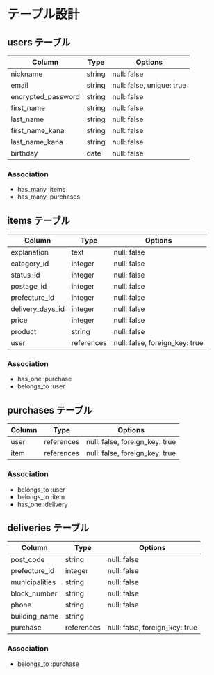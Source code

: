 # テーブル設計

## users テーブル

| Column             | Type   | Options                   | 
| ------------------ | ------ | ------------------------- | 
| nickname           | string | null: false               | 
| email              | string | null: false, unique: true | 
| encrypted_password | string | null: false               | 
| first_name         | string | null: false               | 
| last_name          | string | null: false               | 
| first_name_kana    | string | null: false               | 
| last_name_kana     | string | null: false               | 
| birthday           | date   | null: false               | 

### Association
- has_many :items
- has_many :purchases

## items テーブル

| Column           | Type       | Options                        |  
| ---------------- | ---------- | ------------------------------ |
| explanation      | text       | null: false                    |
| category_id      | integer    | null: false                    |
| status_id        | integer    | null: false                    |
| postage_id       | integer    | null: false                    |
| prefecture_id    | integer    | null: false                    |   
| delivery_days_id | integer    | null: false                    | 
| price            | integer    | null: false                    | 
| product          | string     | null: false                    | 
| user             | references | null: false, foreign_key: true | 


### Association

- has_one :purchase
- belongs_to :user

## purchases テーブル

| Column  | Type       | Options                        |
| ------- | ---------- | ------------------------------ | 
| user    | references | null: false, foreign_key: true | 
| item    | references | null: false, foreign_key: true | 

### Association

- belongs_to :user
- belongs_to :item
- has_one :delivery

## deliveries テーブル

| Column         | Type       | Options                        | 
| -------------- | ---------- | ------------------------------ | 
| post_code      | string     | null: false                    |
| prefecture_id  | integer    | null: false                    |
| municipalities | string     | null: false                    |
| block_number   | string     | null: false                    |
| phone          | string     | null: false                    |
| building_name  | string     |                                |
| purchase       | references | null: false, foreign_key: true |

### Association

- belongs_to :purchase